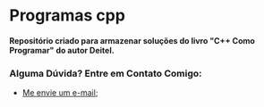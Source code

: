 # Programas cpp
#### Repositório criado para armazenar soluções do livro "C++ Como Programar" do autor Deitel.

### Alguma Dúvida? Entre em Contato Comigo:
- [Me envie um e-mail](mailto:alysson.barbosa@ee.ufcg.edu.br);
